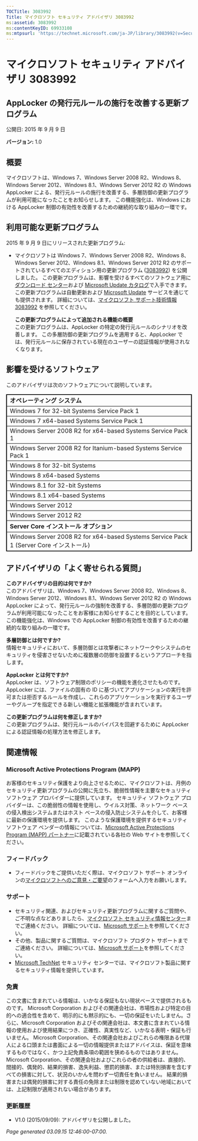 ```yaml
---
TOCTitle: 3083992
Title: マイクロソフト セキュリティ アドバイザリ 3083992
ms:assetid: 3083992
ms:contentKeyID: 69933108
ms:mtpsurl: 'https://technet.microsoft.com/ja-JP/library/3083992(v=Security.10)'
---
```


マイクロソフト セキュリティ アドバイザリ 3083992
================================================

AppLocker の発行元ルールの施行を改善する更新プログラム
------------------------------------------------------

公開日: 2015 年 9 月 9 日

**バージョン:** 1.0

概要
----

<span id="sectionToggle0"></span>
マイクロソフトは、Windows 7、Windows Server 2008 R2、Windows 8、Windows Server 2012、Windows 8.1、Windows Server 2012 R2 の Windows AppLocker による、発行元ルールの施行を改善する、多層防御の更新プログラムが利用可能になったことをお知らせします。 この機能強化は、Windows における AppLocker 制御の有効性を改善するための継続的な取り組みの一環です。

利用可能な更新プログラム
------------------------

<span id="sectionToggle1"></span>
2015 年 9 月 9 日にリリースされた更新プログラム:

-   マイクロソフトは Windows 7、Windows Server 2008 R2、Windows 8、Windows Server 2012、Windows 8.1、Windows Server 2012 R2 のサポートされているすべてのエディション用の更新プログラム ([3083992](http://support.microsoft.com/kb/3083992)) を公開しました。 この更新プログラムは、影響を受けるすべてのソフトウェア用に[ダウンロード センター](https://www.microsoft.com/download/default.aspx)および [Microsoft Update カタログ](http://go.microsoft.com/fwlink/?linkid=96155)で入手できます。 この更新プログラムは自動更新および [Microsoft Update](http://go.microsoft.com/fwlink/?linkid=40747) サービスを通じても提供されます。 詳細については、[マイクロソフト サポート技術情報 3083992](http://support.microsoft.com/kb/3083992) を参照してください。

    **この更新プログラムによって追加される機能の概要**  
    この更新プログラムは、AppLocker の特定の発行元ルールのシナリオを改善します。 この多層防御の更新プログラムを適用すると、AppLocker では、発行元ルールに保存されている現在のユーザーの認証情報が使用されなくなります。

影響を受けるソフトウェア
------------------------

<span id="sectionToggle2"></span>
このアドバイザリは次のソフトウェアについて説明しています。

<p> </p> 
<table style="border:1px solid black;">
<colgroup>
<col width="100%" />
</colgroup>
<tbody>
<tr class="odd">
<td style="border:1px solid black;"><strong>オペレーティング システム</strong></td>
</tr>
<tr class="even">
<td style="border:1px solid black;">Windows 7 for 32-bit Systems Service Pack 1</td>
</tr>
<tr class="odd">
<td style="border:1px solid black;">Windows 7 x64-based Systems Service Pack 1</td>
</tr>
<tr class="even">
<td style="border:1px solid black;">Windows Server 2008 R2 for x64-based Systems Service Pack 1</td>
</tr>
<tr class="odd">
<td style="border:1px solid black;">Windows Server 2008 R2 for Itanium-based Systems Service Pack 1</td>
</tr>
<tr class="even">
<td style="border:1px solid black;">Windows 8 for 32-bit Systems</td>
</tr>
<tr class="odd">
<td style="border:1px solid black;">Windows 8 x64-based Systems</td>
</tr>
<tr class="even">
<td style="border:1px solid black;">Windows 8.1 for 32-bit Systems</td>
</tr>
<tr class="odd">
<td style="border:1px solid black;">Windows 8.1 x64-based Systems</td>
</tr>
<tr class="even">
<td style="border:1px solid black;">Windows Server 2012</td>
</tr>
<tr class="odd">
<td style="border:1px solid black;">Windows Server 2012 R2</td>
</tr>
<tr class="even">
<td style="border:1px solid black;"><strong>Server Core インストール オプション</strong></td>
</tr>
<tr class="odd">
<td style="border:1px solid black;">Windows Server 2008 R2 for x64-based Systems Service Pack 1 (Server Core インストール)</td>
</tr>
</tbody>
</table>
  
アドバイザリの「よく寄せられる質問」  
------------------------------------
  
<span id="sectionToggle3"></span>
**このアドバイザリの目的は何ですか?**  
このアドバイザリは、Windows 7、Windows Server 2008 R2、Windows 8、Windows Server 2012、Windows 8.1、Windows Server 2012 R2 の Windows AppLocker によって、発行元ルールの強制を改善する、多層防御の更新プログラムが利用可能になったことをお客様にお知らせすることを目的としています。 この機能強化は、Windows での AppLocker 制御の有効性を改善するための継続的な取り組みの一環です。
  
**多層防御とは何ですか?**  
情報セキュリティにおいて、多層防御とは攻撃者にネットワークやシステムのセキュリティを侵害させないために複数層の防御を設置するというアプローチを指します。
  
**AppLocker とは何ですか?**  
AppLocker は、ソフトウェア制限のポリシーの機能を進化させたものです。 AppLocker には、ファイルの固有の ID に基づいてアプリケーションの実行を許可または拒否するルールを作成し、これらのアプリケーションを実行するユーザーやグループを指定できる新しい機能と拡張機能が含まれています。
  
**この更新プログラムは何を修正しますか?**  
この更新プログラムは、発行元ルールのバイパスを回避するために AppLocker による認証情報の処理方法を修正します。
  
関連情報  
--------
  
<span id="sectionToggle4"></span>
### Microsoft Active Protections Program (MAPP)
  
お客様のセキュリティ保護をより向上させるために、マイクロソフトは、月例のセキュリティ更新プログラムの公開に先立ち、脆弱性情報を主要なセキュリティ ソフトウェア プロバイダーに提供しています。 セキュリティ ソフトウェア プロバイダーは、この脆弱性の情報を使用し、ウイルス対策、ネットワーク ベースの侵入検出システムまたはホスト ベースの侵入防止システムを介して、お客様に最新の保護環境を提供します。 このような保護環境を提供するセキュリティ ソフトウェア ベンダーの情報については、[Microsoft Active Protections Program (MAPP) パートナー](http://go.microsoft.com/fwlink/?linkid=215201)に記載されている各社の Web サイトを参照してください。
  
### フィードバック
  
-   フィードバックをご提供いただく際は、マイクロソフト サポート オンラインの[マイクロソフトへのご意見・ご要望](http://support.microsoft.com/kb/?scid=sw;en;1257&amp;showpage=1&amp;ws=technet&amp;sd=tech)のフォームへ入力をお願いします。
  
### サポート
  
-   セキュリティ関連、およびセキュリティ更新プログラムに関するご質問や、ご不明な点などありましたら、[マイクロソフト セキュリティ情報センター](http://go.microsoft.com/fwlink/?linkid=21131)までご連絡ください。 詳細については、[Microsoft サポート](http://support.microsoft.com/)を参照してください。  
-   その他、製品に関するご質問は、マイクロソフト プロダクト サポートまでご連絡ください。 詳細については、[Microsoft サポート](http://go.microsoft.com/fwlink/?linkid=21155)を参照してください。  
-   [Microsoft TechNet](http://go.microsoft.com/fwlink/?linkid=21132) セキュリティ センターでは、マイクロソフト製品に関するセキュリティ情報を提供しています。
  
### 免責
  
この文書に含まれている情報は、いかなる保証もない現状ベースで提供されるものです。 Microsoft Corporation およびその関連会社は、市場性および特定の目的への適合性を含めて、明示的にも黙示的にも、一切の保証をいたしません。さらに、Microsoft Corporation およびその関連会社は、本文書に含まれている情報の使用および使用結果につき、正確性、真実性など、いかなる表明・保証も行いません。 Microsoft Corporation、その関連会社およびこれらの権限ある代理人による口頭または書面による一切の情報提供またはアドバイスは、保証を意味するものではなく、かつ上記免責条項の範囲を狭めるものではありません。Microsoft Corporation、その関連会社およびこれらの者の供給者は、直接的、間接的、偶発的、結果的損害、逸失利益、懲罰的損害、または特別損害を含むすべての損害に対して、状況のいかんを問わず一切責任を負いません。 結果的損害または偶発的損害に対する責任の免除または制限を認めていない地域においては、上記制限が適用されない場合があります。
  
### 更新履歴
  
-   V1.0 (2015/09/09): アドバイザリを公開しました。
  
*Page generated 03.09.15 12:46:00-07:00.*